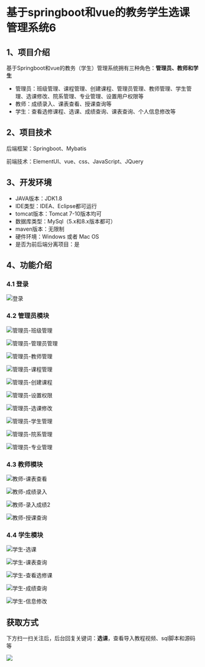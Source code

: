 # 基于springboot和vue的教务学生选课管理系统6



## 1、项目介绍

基于Springboot和vue的教务（学生）管理系统拥有三种角色：**管理员、教师和学生**

- 管理员：班级管理、课程管理、创建课程、管理员管理、教师管理、学生管理、选课修改、院系管理、专业管理、设置用户权限等
- 教师：成绩录入、课表查看、授课查询等
- 学生：查看选修课程、选课、成绩查询、课表查询、个人信息修改等


## 2、项目技术

后端框架：Springboot、Mybatis

前端技术：ElementUI、vue、css、JavaScript、JQuery

## 3、开发环境

- JAVA版本：JDK1.8
- IDE类型：IDEA、Eclipse都可运行
- tomcat版本：Tomcat 7-10版本均可
- 数据库类型：MySql（5.x和8.x版本都可） 
- maven版本：无限制
- 硬件环境：Windows 或者 Mac OS
- 是否为前后端分离项目：是


## 4、功能介绍

### 4.1 登录

![登录](https://www.codeshop.fun/Typora-Images/202207161522795.jpg)

### 4.2 管理员模块

![管理员-班级管理](https://www.codeshop.fun/Typora-Images/202207161522486.jpg)

![管理员-管理员管理](https://www.codeshop.fun/Typora-Images/202207161522447.jpg)

![管理员-教师管理](https://www.codeshop.fun/Typora-Images/202207161522085.jpg)

![管理员-课程管理](https://www.codeshop.fun/Typora-Images/202207161522527.jpg)

![管理员-创建课程](https://www.codeshop.fun/Typora-Images/202207161522932.jpg)

![管理员-设置权限](https://www.codeshop.fun/Typora-Images/202207161522060.jpg)

![管理员-选课修改](https://www.codeshop.fun/Typora-Images/202207161523314.jpg)

![管理员-学生管理](https://www.codeshop.fun/Typora-Images/202207161523917.jpg)

![管理员-院系管理](https://www.codeshop.fun/Typora-Images/202207161523572.jpg)

![管理员-专业管理](https://www.codeshop.fun/Typora-Images/202207161523092.jpg)

### 4.3 教师模块

![教师-课表查看](https://www.codeshop.fun/Typora-Images/202207161523483.jpg)

![教师-成绩录入](https://www.codeshop.fun/Typora-Images/202207161523693.jpg)

![教师-录入成绩2](https://www.codeshop.fun/Typora-Images/202207161523137.jpg)

![教师-授课查询](https://www.codeshop.fun/Typora-Images/202207161523217.jpg)

### 4.4 学生模块

![学生-选课](https://www.codeshop.fun/Typora-Images/202207161523161.jpg)

![学生-课表查询](https://www.codeshop.fun/Typora-Images/202207161523822.jpg)

![学生-查看选修课](https://www.codeshop.fun/Typora-Images/202207161523620.jpg)

![学生-成绩查询](https://www.codeshop.fun/Typora-Images/202207161523011.jpg)

![学生-信息修改](https://www.codeshop.fun/Typora-Images/202207161523277.jpg)
## 获取方式

下方扫一扫关注后，后台回复关键词：**选课**，查看导入教程视频、sql脚本和源码等

 ![](https://www.codeshop.fun/Typora-Images/202205281253739.png)

